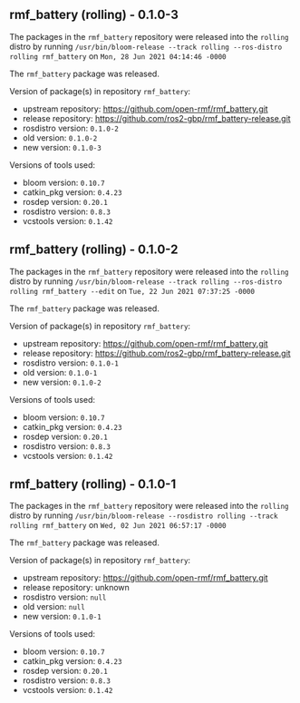 ## rmf_battery (rolling) - 0.1.0-3

The packages in the `rmf_battery` repository were released into the `rolling` distro by running `/usr/bin/bloom-release --track rolling --ros-distro rolling rmf_battery` on `Mon, 28 Jun 2021 04:14:46 -0000`

The `rmf_battery` package was released.

Version of package(s) in repository `rmf_battery`:

- upstream repository: https://github.com/open-rmf/rmf_battery.git
- release repository: https://github.com/ros2-gbp/rmf_battery-release.git
- rosdistro version: `0.1.0-2`
- old version: `0.1.0-2`
- new version: `0.1.0-3`

Versions of tools used:

- bloom version: `0.10.7`
- catkin_pkg version: `0.4.23`
- rosdep version: `0.20.1`
- rosdistro version: `0.8.3`
- vcstools version: `0.1.42`


## rmf_battery (rolling) - 0.1.0-2

The packages in the `rmf_battery` repository were released into the `rolling` distro by running `/usr/bin/bloom-release --track rolling --ros-distro rolling rmf_battery --edit` on `Tue, 22 Jun 2021 07:37:25 -0000`

The `rmf_battery` package was released.

Version of package(s) in repository `rmf_battery`:

- upstream repository: https://github.com/open-rmf/rmf_battery.git
- release repository: https://github.com/ros2-gbp/rmf_battery-release.git
- rosdistro version: `0.1.0-1`
- old version: `0.1.0-1`
- new version: `0.1.0-2`

Versions of tools used:

- bloom version: `0.10.7`
- catkin_pkg version: `0.4.23`
- rosdep version: `0.20.1`
- rosdistro version: `0.8.3`
- vcstools version: `0.1.42`


## rmf_battery (rolling) - 0.1.0-1

The packages in the `rmf_battery` repository were released into the `rolling` distro by running `/usr/bin/bloom-release --rosdistro rolling --track rolling rmf_battery` on `Wed, 02 Jun 2021 06:57:17 -0000`

The `rmf_battery` package was released.

Version of package(s) in repository `rmf_battery`:

- upstream repository: https://github.com/open-rmf/rmf_battery.git
- release repository: unknown
- rosdistro version: `null`
- old version: `null`
- new version: `0.1.0-1`

Versions of tools used:

- bloom version: `0.10.7`
- catkin_pkg version: `0.4.23`
- rosdep version: `0.20.1`
- rosdistro version: `0.8.3`
- vcstools version: `0.1.42`


